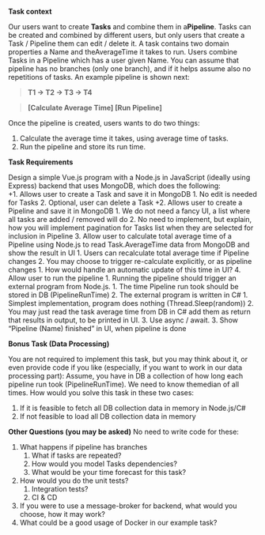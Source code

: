 __Task context__ 
 
Our users want to create __​Tasks__ ​and combine them in a __​Pipeline​__. Tasks can be created and combined by different users, but only users that create a Task / Pipeline them can edit / delete it. 
 A task contains two domain properties a ​Name ​and the ​AverageTime ​it takes to run. 
 Users combine Tasks in a Pipeline which has a user given Name. You can assume that pipeline has no branches (only one branch), and if it helps assume also no repetitions of tasks. An example pipeline is shown next:  
 
>__T1 -> T2 -> T3 -> T4__ 
 
>__[Calculate Average Time] [Run Pipeline]__ 
 
Once the pipeline is created, users wants to do two things: 
 
1. Calculate the average time it takes, using average time of tasks. 
2. Run the pipeline and store its run time. 

__Task Requirements__ 
 
Design a simple Vue.js program with a Node.js in JavaScript (ideally using Express) backend that uses MongoDB, which does the following:   
+1. Allows user to create a Task and save it in MongoDB 
    1. No edit is needed for Tasks 
    2. Optional, user can delete a Task 
+2. Allows user to create a Pipeline and save it in MongoDB
    1. We do not need a fancy UI, a list where all tasks are added / removed will do 
    2. No need to implement, but explain, how you will implement pagination for Tasks list when they are selected for inclusion in Pipeline
3. Allow user to calculate total average time of a Pipeline using Node.js to read Task.AverageTime data from MongoDB and show the result in UI 
    1. Users can recalculate total average time if Pipeline changes 
    2. You may choose to trigger re-calculate explicitly, or as pipeline changes 
        1. How would handle an automatic update of this time in UI? 
4. Allow user to run the pipeline 
    1. Running the pipeline should trigger an external program from Node.js. 
        1. The time Pipeline run took should be stored in DB (PipelineRunTime) 
    2. The external program is written in C# 
        1. Simplest implementation, program does nothing (Thread.Sleep(random)) 
        2. You may just read the task average time from DB in C# add them as return that results in output, to be printed in UI. 
        3. Use async / await. 
    3. Show “Pipeline (Name) finished” in UI, when pipeline is done

__Bonus Task (Data Processing)__ 
 
You are not required to implement this task, but you may think about it, or even provide code if you like (especially, if you want to work in our data processing part): 
 Assume, you have in DB a collection of how long each pipeline run took (​PipelineRunTime​). 
 We need to know the ​median​ of all times. 
 How would you solve this task in these two cases: 
 
1. If it is feasible to fetch all DB collection data in memory in Node.js/C# 
2. If not feasible to load all DB collection data in memory 
  
 __Other Questions (you may be asked)__
 No need to write code for these:
 1. What happens if pipeline has branches
    1. What if tasks are repeated?
    2. How would you model Tasks dependencies?
    3. What would be your time forecast for this task?
 3. How would you do the unit tests?
    1. Integration tests?
    2. CI & CD
 4. If you were to use a message-broker for backend, what would you choose, how it may
 work?
 5. What could be a good usage of Docker in our example task?
